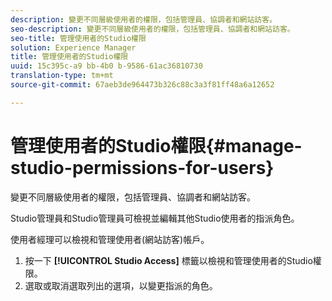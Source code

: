 ```yaml
---
description: 變更不同層級使用者的權限，包括管理員、協調者和網站訪客。
seo-description: 變更不同層級使用者的權限，包括管理員、協調者和網站訪客。
seo-title: 管理使用者的Studio權限
solution: Experience Manager
title: 管理使用者的Studio權限
uuid: 15c395c-a9 bb-4b0 b-9586-61ac36810730
translation-type: tm+mt
source-git-commit: 67aeb3de964473b326c88c3a3f81ff48a6a12652

---
```



# 管理使用者的Studio權限{#manage-studio-permissions-for-users}

變更不同層級使用者的權限，包括管理員、協調者和網站訪客。

Studio管理員和Studio管理員可檢視並編輯其他Studio使用者的指派角色。

使用者經理可以檢視和管理使用者(網站訪客)帳戶。

1. 按一下 **[!UICONTROL Studio Access]** 標籤以檢視和管理使用者的Studio權限。
1. 選取或取消選取列出的選項，以變更指派的角色。
